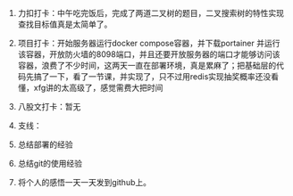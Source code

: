 1. 力扣打卡：中午吃完饭后，完成了两道二叉树的题目，二叉搜索树的特性实现查找目标值真是太简单了。

2. 项目打卡：开始服务器运行docker compose容器，并下载portainer 并运行该容器，开放防火墙的8098端口，并且还要开放服务器的端口才能够访问该容器，浪费了不少时间，这两天一直在部署环境，真是累麻了；把基础层的代码先搞了一下，看了一节课，并实现了，只不过用redis实现抽奖概率还没看懂，xfg讲的太高级了，感觉需费大把时间

3. 八股文打卡：暂无

4. 支线：

5. 总结部署的经验

6. 总结git的使用经验

7. 将个人的感悟一天一天发到github上。
